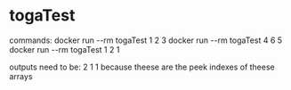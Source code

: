 # togaTest
commands:
docker run --rm togaTest 1 2 3
docker run --rm togaTest 4 6 5
docker run --rm togaTest 1 2 1

outputs need to be: 2  1  1
because theese are the peek indexes of theese arrays
